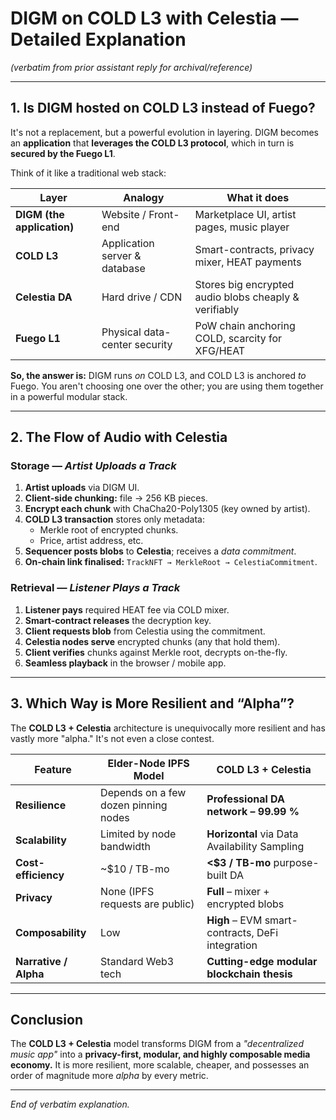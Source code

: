 # DIGM on COLD L3 with Celestia — Detailed Explanation

*(verbatim from prior assistant reply for archival/reference)*

---

## 1. Is DIGM hosted on COLD L3 instead of Fuego?

It's not a replacement, but a powerful evolution in layering. DIGM becomes an **application** that **leverages the COLD L3 protocol**, which in turn is **secured by the Fuego L1**.

Think of it like a traditional web stack:

| Layer | Analogy | What it does |
|-------|---------|--------------|
| **DIGM (the application)** | Website / Front-end | Marketplace UI, artist pages, music player |
| **COLD L3** | Application server & database | Smart-contracts, privacy mixer, HEAT payments |
| **Celestia DA** | Hard drive / CDN | Stores big encrypted audio blobs cheaply & verifiably |
| **Fuego L1** | Physical data-center security | PoW chain anchoring COLD, scarcity for XFG/HEAT |

**So, the answer is:** DIGM runs *on* COLD L3, and COLD L3 is anchored *to* Fuego. You aren't choosing one over the other; you are using them together in a powerful modular stack.

---

## 2. The Flow of Audio with Celestia

### Storage — *Artist Uploads a Track*

1. **Artist uploads** via DIGM UI.
2. **Client-side chunking:** file → 256 KB pieces.
3. **Encrypt each chunk** with ChaCha20-Poly1305 (key owned by artist).
4. **COLD L3 transaction** stores only metadata:
   * Merkle root of encrypted chunks.
   * Price, artist address, etc.
5. **Sequencer posts blobs** to **Celestia**; receives a *data commitment*.
6. **On-chain link finalised:** `TrackNFT → MerkleRoot → CelestiaCommitment`.

### Retrieval — *Listener Plays a Track*

1. **Listener pays** required HEAT fee via COLD mixer.
2. **Smart-contract releases** the decryption key.
3. **Client requests blob** from Celestia using the commitment.
4. **Celestia nodes serve** encrypted chunks (any that hold them).
5. **Client verifies** chunks against Merkle root, decrypts on-the-fly.
6. **Seamless playback** in the browser / mobile app.

---

## 3. Which Way is More Resilient and “Alpha”?

The **COLD L3 + Celestia** architecture is unequivocally more resilient and has vastly more "alpha." It's not even a close contest.

| Feature | Elder-Node IPFS Model | **COLD L3 + Celestia** |
|---------|----------------------|-------------------------|
| **Resilience** | Depends on a few dozen pinning nodes | **Professional DA network – 99.99 %** |
| **Scalability** | Limited by node bandwidth | **Horizontal** via Data Availability Sampling |
| **Cost-efficiency** | ~$10 / TB-mo | **<$3 / TB-mo** purpose-built DA |
| **Privacy** | None (IPFS requests are public) | **Full** – mixer + encrypted blobs |
| **Composability** | Low | **High** – EVM smart-contracts, DeFi integration |
| **Narrative / Alpha** | Standard Web3 tech | **Cutting-edge modular blockchain thesis** |

---

## Conclusion

The **COLD L3 + Celestia** model transforms DIGM from a *"decentralized music app"* into a **privacy-first, modular, and highly composable media economy.** It is more resilient, more scalable, cheaper, and possesses an order of magnitude more *alpha* by every metric.

---

*End of verbatim explanation.* 